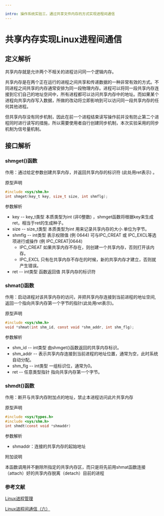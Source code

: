 ```yaml
---

intro: 操作系统实验三，通过共享文件内存的方式实现进程间通信
---
```


# 共享内存实现Linux进程间通信

## 定义解析

共享内存就是允许两个不相关的进程访问同一个逻辑内存。

共享内存是在两个正在运行的进程之间共享和传递数据的一种非常有效的方式。不同进程之间共享的内存通常安排为同一段物理内存。进程可以将同一段共享内存连接到它们自己的地址空间中，所有进程都可以访问共享内存中的地址。而如果某个进程向共享内存写入数据，所做的改动将立即影响到可以访问同一段共享内存的任何其他进程。

但共享内存没有同步机制，因此在前一个进程结束读写操作前并没有防止第二个进程同时进行读写的措施，所以需要使用者自行创建同步机制，本次实验采用的同步机制为信号量机制。

## 接口解析

### shmget()函数

作用：通过给定参数创建共享内存，并返回共享内存的标识符 (此处用ret表示) 。

原型声明

```c
#include <sys/shm.h>
int shmget(key_t key, size_t size, int shmflg);
```

参数解析

- key -- key_t类型 本质类型为int (非0整数) ，shmget函数将根据key来生成ret，相当于ret的生成种子。
- size -- size_t类型 本质类型为int 用来记录共享内存的大小 单位为字节。
- shmflg -- int类型 表示权限值 (例 0644) 可与IPC_CREAT 或 IPC_EXCL等选项进行或操作 (例 IPC_CREAT|0644)
  - IPC_CREAT  如果共享内存不存在，则创建一个共享内存，否则打开该内存。
  - IPC_EXCL   只有在共享内存不存在的时候，新的共享内存才建立，否则就产生错误。
- ret -- int类型 函数返回值 共享内存的标识符

### shmat()函数

作用：启动进程对该共享内存的访问，并把共享内存连接到当前进程的地址空间,返回一个指向共享内存第一个字节的指针(此处用ret表示)。

原型声明

```c
#include <sys/shm.h>
void *shmat(int shm_id, const void *shm_addr, int shm_flg);
```

参数解析

- shm_id -- int类型 由shmget()函数返回的共享内存标识。
- shm_addr -- 表示共享内存连接到当前进程的地址位置，通常为空，此时系统自动分配。
- shm_flg -- int类型 一组标识位，通常为0。
- ret -- 任意类型指针 指向共享内存第一个字节。

### shmdt()函数

作用：断开与共享内存附加点的地址，禁止本进程访问此片共享内存

原型声明

```c
#include <sys/types.h>
#include <sys/shm.h>
int shmdt(const void *shmaddr)
```

参数解析

- shmaddr：连接的共享内存的起始地址


附加说明

本函数调用并不删除所指定的共享内存区，而只是将先前用shmat函数连接（attach）好的共享内存脱离（detach）目前的进程

### 参考文献

[Linux进程管理](https://blog.csdn.net/zyf2333/article/details/80246814)

[Linux进程间通信（六）](https://www.cnblogs.com/52php/p/5861372.html)